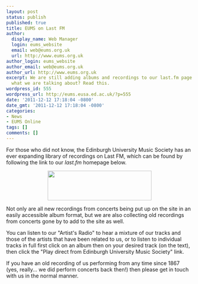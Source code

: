```yaml
---
layout: post
status: publish
published: true
title: EUMS on Last FM
author:
  display_name: Web Manager
  login: eums_website
  email: web@eums.org.uk
  url: http://www.eums.org.uk
author_login: eums_website
author_email: web@eums.org.uk
author_url: http://www.eums.org.uk
excerpt: We are still adding albums and recordings to our last.fm page. Don't know
  what we are talking about? Read this.
wordpress_id: 555
wordpress_url: http://eums.eusa.ed.ac.uk/?p=555
date: '2011-12-12 17:18:04 -0800'
date_gmt: '2011-12-12 17:18:04 -0800'
categories:
- News
- EUMS Online
tags: []
comments: []
---
```

<p>For those who did not know, the Edinburgh University Music Society has an ever expanding library of recordings on Last FM, which can be found by following the link to our <em>last.fm</em> homepage below.</p></p>
<p style="text-align: center;"><a href="http://www.last.fm/music/Edinburgh+University+Music+Society" target="_blank"><img class="size-full wp-image-280" title="Find us on last.fm here" src="http://eums.eusa.ed.ac.uk/wp-content/uploads/build/quicklinks/lastfm.png" alt="" width="280" height="80" /></a></p></p>
<p>Not only are all new recordings from concerts being put up on the site in an easily accessible album format, but we are also collecting old recordings from concerts gone by to add to the site as well.</p></p>
<p>You can listen to our "Artist's Radio" to hear a mixture of our tracks and those of the artists that have been related to us, or to listen to individual tracks in full first click on an album then on your desired track (on the text), then click the "Play direct from Edinburgh University Music Society" link.</p></p>
<p>If you have an old recording of us performing from any time since 1867 (yes, really... we did perform concerts back then!) then please get in touch with us in the normal manner.</p></p>
